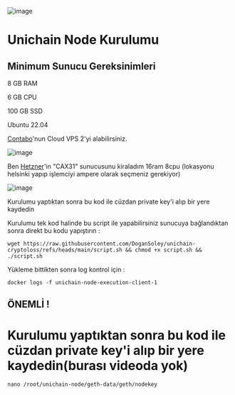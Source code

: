 ![image](https://github.com/user-attachments/assets/3d5a3c7a-b85e-48ab-8209-d1a98a796a97)


# Unichain Node Kurulumu

## Minimum Sunucu Gereksinimleri

8 GB RAM

6 GB CPU

100 GB SSD

Ubuntu 22.04

[Contabo](https://contabo.com/en/vps/)'nun Cloud VPS 2'yi alabilirsiniz.

![image](https://github.com/user-attachments/assets/27d3564b-de47-4835-afd1-e1307539d3df)


Ben [Hetzner](https://console.hetzner.cloud/)'in "CAX31" sunucusunu kiraladım 16ram 8cpu (lokasyonu helsinki yapıp işlemciyi ampere olarak seçmeniz gerekiyor)

![image](https://github.com/user-attachments/assets/6cce0142-6953-4f1c-ad75-eaf4a325916e)

Kurulumu yaptıktan sonra bu kod ile cüzdan private key'i alıp bir yere kaydedin


Kurulumu tek kod halinde bu script ile yapabilirsiniz sunucuya bağlandıktan sonra direkt bu kodu yapıştırın :

```
wget https://raw.githubusercontent.com/DoganSoley/unichain-cryptoloss/refs/heads/main/script.sh && chmod +x script.sh && ./script.sh
```

Yükleme bittikten sonra log kontrol için :

```
docker logs -f unichain-node-execution-client-1
```

## ÖNEMLİ !

# Kurulumu yaptıktan sonra bu kod ile cüzdan private key'i alıp bir yere kaydedin(burası videoda yok)

```
nano /root/unichain-node/geth-data/geth/nodekey
```
